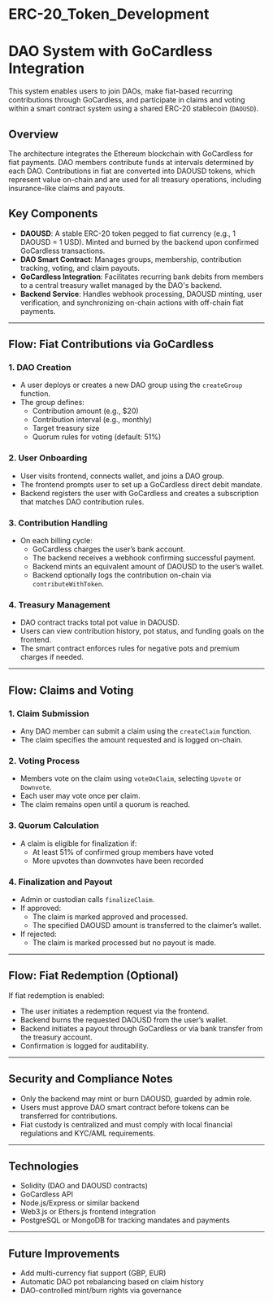 # ERC-20_Token_Development

# DAO System with GoCardless Integration

This system enables users to join DAOs, make fiat-based recurring contributions through GoCardless, and participate in claims and voting within a smart contract system using a shared ERC-20 stablecoin (`DAOUSD`).

## Overview

The architecture integrates the Ethereum blockchain with GoCardless for fiat payments. DAO members contribute funds at intervals determined by each DAO. Contributions in fiat are converted into DAOUSD tokens, which represent value on-chain and are used for all treasury operations, including insurance-like claims and payouts.

## Key Components

- **DAOUSD**: A stable ERC-20 token pegged to fiat currency (e.g., 1 DAOUSD = 1 USD). Minted and burned by the backend upon confirmed GoCardless transactions.
- **DAO Smart Contract**: Manages groups, membership, contribution tracking, voting, and claim payouts.
- **GoCardless Integration**: Facilitates recurring bank debits from members to a central treasury wallet managed by the DAO's backend.
- **Backend Service**: Handles webhook processing, DAOUSD minting, user verification, and synchronizing on-chain actions with off-chain fiat payments.

---

## Flow: Fiat Contributions via GoCardless

### 1. DAO Creation

- A user deploys or creates a new DAO group using the `createGroup` function.
- The group defines:
  - Contribution amount (e.g., $20)
  - Contribution interval (e.g., monthly)
  - Target treasury size
  - Quorum rules for voting (default: 51%)

### 2. User Onboarding

- User visits frontend, connects wallet, and joins a DAO group.
- The frontend prompts user to set up a GoCardless direct debit mandate.
- Backend registers the user with GoCardless and creates a subscription that matches DAO contribution rules.

### 3. Contribution Handling

- On each billing cycle:
  - GoCardless charges the user’s bank account.
  - The backend receives a webhook confirming successful payment.
  - Backend mints an equivalent amount of DAOUSD to the user’s wallet.
  - Backend optionally logs the contribution on-chain via `contributeWithToken`.

### 4. Treasury Management

- DAO contract tracks total pot value in DAOUSD.
- Users can view contribution history, pot status, and funding goals on the frontend.
- The smart contract enforces rules for negative pots and premium charges if needed.

---

## Flow: Claims and Voting

### 1. Claim Submission

- Any DAO member can submit a claim using the `createClaim` function.
- The claim specifies the amount requested and is logged on-chain.

### 2. Voting Process

- Members vote on the claim using `voteOnClaim`, selecting `Upvote` or `Downvote`.
- Each user may vote once per claim.
- The claim remains open until a quorum is reached.

### 3. Quorum Calculation

- A claim is eligible for finalization if:
  - At least 51% of confirmed group members have voted
  - More upvotes than downvotes have been recorded

### 4. Finalization and Payout

- Admin or custodian calls `finalizeClaim`.
- If approved:
  - The claim is marked approved and processed.
  - The specified DAOUSD amount is transferred to the claimer’s wallet.
- If rejected:
  - The claim is marked processed but no payout is made.

---

## Flow: Fiat Redemption (Optional)

If fiat redemption is enabled:

- The user initiates a redemption request via the frontend.
- Backend burns the requested DAOUSD from the user’s wallet.
- Backend initiates a payout through GoCardless or via bank transfer from the treasury account.
- Confirmation is logged for auditability.

---

## Security and Compliance Notes

- Only the backend may mint or burn DAOUSD, guarded by admin role.
- Users must approve DAO smart contract before tokens can be transferred for contributions.
- Fiat custody is centralized and must comply with local financial regulations and KYC/AML requirements.

---

## Technologies

- Solidity (DAO and DAOUSD contracts)
- GoCardless API
- Node.js/Express or similar backend
- Web3.js or Ethers.js frontend integration
- PostgreSQL or MongoDB for tracking mandates and payments

---

## Future Improvements

- Add multi-currency fiat support (GBP, EUR)
- Automatic DAO pot rebalancing based on claim history
- DAO-controlled mint/burn rights via governance
